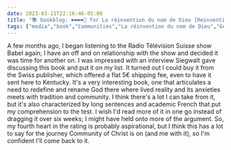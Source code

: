 ---date: 2023-03-11T22:16:46-05:00title: "📚 bookblog: ❤️❤️❤️❤️🖤 for La réinvention du nom de Dieu [Reinventing God's Name], by Gérard Siegwalt"tags: ["media","book","Communities","La réinvention du nom de Dieu","Gérard Siegwalt","Community of Christ","theology","Babel","Radio Télévision Suisse"]---A few months ago, I began listening to the Radio Télévision Suisse show Babel again; I have an off and on relationship with the show and decided it was time for another on. I was impressed with an interview Siegwalt gave discussing this book and put it on my list. It turned out I could buy it from the Swiss publisher, which offered a flat 5€ shipping fee, even to have it sent here to Kentucky. It's a very interesting book, one that articulates a need to redefine and rename God there where lived reality and its anxieties meets with tradition and community. I think there's a lot I can take from it, but it's also characterized by long sentences and academic French that put my comprehension to the test. I wish I'd read more of it in one go instead of dragging it over six weeks; I might have held onto more of the argument. So, my fourth heart in the rating is probably aspirational, but I think this has a lot to say for the journey Community of Christ is on (and me with it), so I'm confident I'll come back to it.